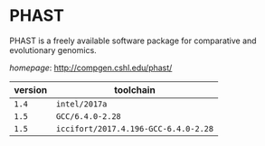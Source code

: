 # PHAST

PHAST is a freely available software package for comparative and evolutionary genomics.

*homepage*: <http://compgen.cshl.edu/phast/>

version | toolchain
--------|----------
``1.4`` | ``intel/2017a``
``1.5`` | ``GCC/6.4.0-2.28``
``1.5`` | ``iccifort/2017.4.196-GCC-6.4.0-2.28``
